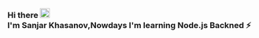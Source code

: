 ### Hi  there   <img src="https://media.giphy.com/media/hvRJCLFzcasrR4ia7z/giphy.gif" width="20px">  <br>I'm Sanjar Khasanov,Nowdays I'm learning Node.js Backned ⚡

<!--
**SanjarKhasanov/SanjarKhasanov** is a ✨ _special_ ✨ repository because its `README.md` (this file) appears on your GitHub profile.

Here are some ideas to get you started:

- 🔭 I’m currently working on ...
- 🌱 I’m currently learning ...
- 👯 I’m looking to collaborate on ...
- 🤔 I’m looking for help with ...
- 💬 Ask me about ...
- 📫 How to reach me: ...
- 😄 Pronouns: ...
- ⚡ Fun fact: ...
-->
